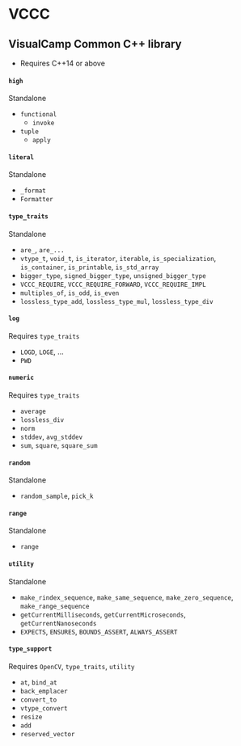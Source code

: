  # VCCC
 ## VisualCamp Common C++ library
 * Requires C++14 or above
 
 #### `high`
 Standalone
 * `functional`
   * `invoke`
 * `tuple`
   * `apply`

 #### `literal`
 Standalone
 * `_format`
 * `Formatter`
 
 #### `type_traits`
 Standalone  
 * `are_`, `are_...`
 * `vtype_t`, `void_t`, `is_iterator`, `iterable`, `is_specialization`, `is_container`, `is_printable`, `is_std_array` 
 * `bigger_type`, `signed_bigger_type`, `unsigned_bigger_type`
 * `VCCC_REQUIRE`, `VCCC_REQUIRE_FORWARD`, `VCCC_REQUIRE_IMPL`
 * `multiples_of`, `is_odd`, `is_even`
 * `lossless_type_add`, `lossless_type_mul`, `lossless_type_div`
 
 #### `log`
 Requires `type_traits`  
 * `LOGD`, `LOGE`, ...
 * `PWD`
 
 #### `numeric`
 Requires `type_traits`  
 * `average`
 * `lossless_div`
 * `norm`
 * `stddev`, `avg_stddev`
 * `sum`, `square`, `square_sum`

 #### `random`
 Standalone
 * `random_sample`, `pick_k`

 #### `range`
 Standalone
 * `range`
 
 #### `utility`
Standalone  
 * `make_rindex_sequence`, `make_same_sequence`, `make_zero_sequence`, `make_range_sequence`
 * `getCurrentMilliseconds`, `getCurrentMicroseconds`, `getCurrentNanoseconds`
 * `EXPECTS`, `ENSURES`, `BOUNDS_ASSERT`, `ALWAYS_ASSERT`
 
 #### `type_support`
 Requires `OpenCV`, `type_traits`, `utility`
 * `at`, `bind_at`
 * `back_emplacer`
 * `convert_to`
 * `vtype_convert`
 * `resize`
 * `add`
 * `reserved_vector`
 
